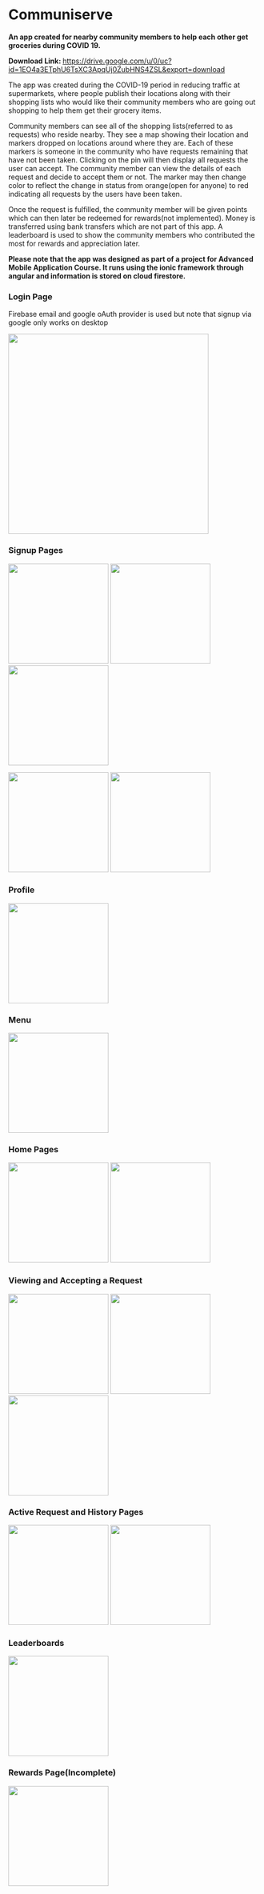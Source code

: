 # Communiserve
<b>An app created for nearby community members to help each other get groceries during COVID 19.</b>

<b>Download Link: </b> 
https://drive.google.com/u/0/uc?id=1EO4a3ETphU6TsXC3ApqUj0ZubHNS4ZSL&export=download


The app was created during the COVID-19 period in reducing traffic at supermarkets, where people publish their locations along with their shopping lists who would like their community members who are going out shopping to help them get their grocery items.

Community members can see all of the shopping lists(referred to as requests) who reside nearby.  They see a map showing their location and markers dropped on locations around where they are. Each of these markers is someone in the community who have requests remaining that have not been taken. Clicking on the pin will then display all requests the user can accept. The community member can view the details of each request and decide to accept them or not. The marker may then change color to reflect the change in status from orange(open for anyone) to red indicating all requests by the users have been taken.

Once the request is fulfilled, the community member will be given points which can then later be redeemed for rewards(not implemented).
Money is transferred using bank transfers which are not part of this app.  A leaderboard is used to show the community members who contributed the most for rewards and appreciation later. 



<b>Please note that the app was designed as part of a project for Advanced Mobile Application Course.
It runs using the ionic framework through angular and information is stored on cloud firestore.</b>


<h3>Login Page</h3>
<p>Firebase email and google oAuth provider is used but note that signup via google only works on desktop</p>
<img src="https://github.com/razibsarkerleo/communiserve_app/blob/main/screenshots/Screenshot_2020-11-08-16-12-40-271_io.ionic.communiserve.png" width="400">


<h3>Signup Pages</h3>
<p float="left" >
<img src="https://github.com/razibsarkerleo/communiserve_app/blob/main/screenshots/Screenshot_2020-11-08-16-12-42-815_io.ionic.communiserve.png" width="200">
<img src="https://github.com/razibsarkerleo/communiserve_app/blob/main/screenshots/Screenshot_2020-11-08-16-12-44-578_io.ionic.communiserve.png" width="200">
<img src="https://github.com/razibsarkerleo/communiserve_app/blob/main/screenshots/Screenshot_2020-11-08-16-12-46-204_io.ionic.communiserve.png" width="200">
</p>

<p float="left" >
<img src="https://github.com/razibsarkerleo/communiserve_app/blob/main/screenshots/Screenshot_2020-11-08-16-14-46-025_io.ionic.communiserve.png" width="200">
<img src="https://github.com/razibsarkerleo/communiserve_app/blob/main/screenshots/Screenshot_2020-11-08-16-16-49-615_io.ionic.communiserve.png" width="200">
</p>

<h3>Profile</h3>
<p float="left" >
<img src="https://github.com/razibsarkerleo/communiserve_app/blob/main/screenshots/Screenshot_2020-11-08-16-17-36-365_io.ionic.communiserve.png" width="200">
  
</p>

<h3>Menu</h3>
<p float="left" >
<img src="https://github.com/razibsarkerleo/communiserve_app/blob/main/screenshots/Screenshot_2020-11-08-16-22-33-033_io.ionic.communiserve.png" width="200">
  
</p>

<h3>Home Pages</h3>
<p float="left" >
<img src="https://github.com/razibsarkerleo/communiserve_app/blob/main/screenshots/Screenshot_2020-11-08-16-17-47-797_io.ionic.communiserve.png" width="200">
<img src="https://github.com/razibsarkerleo/communiserve_app/blob/main/screenshots/Screenshot_2020-11-08-16-18-00-352_io.ionic.communiserve.png" width="200">
  
</p>
<h3>Viewing and Accepting a Request</h3>
<p float="left" >
<img src="https://github.com/razibsarkerleo/communiserve_app/blob/main/screenshots/Screenshot_2020-11-08-16-19-53-209_io.ionic.communiserve.png" width="200">
<img src="https://github.com/razibsarkerleo/communiserve_app/blob/main/screenshots/Screenshot_2020-11-08-16-19-55-246_io.ionic.communiserve.png" width="200">
<img src="https://github.com/razibsarkerleo/communiserve_app/blob/main/screenshots/Screenshot_2020-11-08-16-19-59-941_io.ionic.communiserve.png" width="200">
  
</p>

<h3>Active Request and History Pages</h3>
<p float="left" >
<img src="https://github.com/razibsarkerleo/communiserve_app/blob/main/screenshots/Screenshot_2020-11-08-16-27-53-108_io.ionic.communiserve.png" width="200">  
<img src="https://github.com/razibsarkerleo/communiserve_app/blob/main/screenshots/Screenshot_2020-11-08-18-20-02-965_io.ionic.communiserve.png" width="200">  
</p>


<h3>Leaderboards</h3>
<p float="left" >
<img src="https://github.com/razibsarkerleo/communiserve_app/blob/main/screenshots/Screenshot_2020-11-08-18-14-30-635_io.ionic.communiserve.png" width="200">  
</p>

<h3>Rewards Page(Incomplete)</h3>
<img src="https://github.com/razibsarkerleo/communiserve_app/blob/main/screenshots/Screenshot_2020-11-08-18-16-39-733_io.ionic.communiserve.png" width="200"> 








